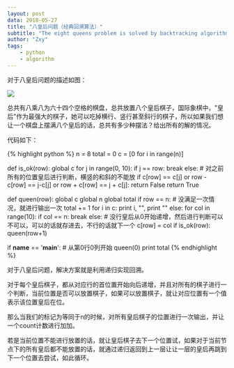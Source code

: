 ```yaml
---
layout: post
data: 2018-05-27
title: "八皇后问题（经典回溯算法）"
subtitle: "The eight queens problem is solved by backtracking algorithm"
author: "Zxy"
tags:
    - python
    - algorithm
---
```


对于八皇后问题的描述如图：

<img src="eight_queen_0.jpg">

总共有八乘八为六十四个空格的棋盘，总共放置八个皇后棋子，国际象棋中，"皇后"作为最强大的棋子，她可以吃掉横行、竖行甚至斜行的棋子，所以如果我们想让一个棋盘上摆满八个皇后的话，总共有多少种摆法？给出所有的解的情况。

代码如下：

{% highlight python %}
n = 8
total = 0
c = [0 for i in range(n)]


def is_ok(row):
    global c
    for j in range(0, 10):
        if j == row:
            break
        else:
            # 对之前所有的位置皇后进行判断，横竖的和斜的不能放
            if c[row] == c[j] or row - c[row] == j-c[j] or row + c[row] == j + c[j]:
                return False
    return True


def queen(row):
    global c
    global n
    global total
    if row == n:
        # 没满足一次情况，就进行输出一次
        total += 1
        for i in c:
            print i, "",
        print ""
    else:
        for col in range(10):
            if col == n:
                break
            else:
                # 没行皇后从0开始递增，然后进行判断可以不可以，可以的话就存进去，不行的话就下一个
                c[row] = col
                if is_ok(row):
                    queen(row+1)


if __name__ == '__main__':
    # 从第0行0列开始
    queen(0)
    print total
{% endhighlight %}

对于八皇后问题，解决方案就是利用递归实现回溯。

对于每个皇后棋子，都从对应行的首位置开始向后递增，并且对所有的棋子进行一个判断，当前位置是否可以放置棋子，如果可以放置棋子，就让对应位置有一个值表示该位置皇后在位。

那么当我们的标记为等同于n的时候，对所有皇后棋子的位置进行一次输出，并让一个count计数进行加加。

若是当前位置不能进行放置的话，就让皇后棋子去下一个位置试，如果对于当前节点下的所有皇后都不能放置的话，就通过递归返回到上一层让让一层的皇后再跳到下一个位置去尝试，如此循环。
